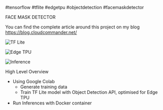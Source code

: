 #tensorflow #tflite #edgetpu #objectdetection #facemaskdetector

FACE MASK DETECTOR

You can find the complete article around this project on my blog https://blog.cloudcommander.net/

![TF Lite](https://miro.medium.com/max/1400/1*AO4WEkrSRz4Xb7qzkbqcvg.png)

![Edge TPU](https://lh3.googleusercontent.com/vvBAqSnXyg3h9yS0JLyVehhV-e__3NFbZ6q7Ft-rEZp-9wDTVZ49yjuYJwfa4jQZ-RVnChHMr-DDC0T_fTxVyQg3iBMD-icMQooD6A=w630-rw)

![Inference](https://raw.githubusercontent.com/cloud-commander/face-mask-detection/master/data/face_masks_v1.gif)


High Level Overview

- Using Google Colab
  - Generate training data
  - Train TF Lite model with Object Detection API, optimised for Edge TPU
- Run Inferences with Docker container

